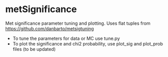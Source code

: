 # metSignificance

Met significance parameter tuning and plotting.
Uses flat tuples from https://github.com/danbarto/metsigtuning

* To tune the parameters for data or MC use tune.py
* To plot the significance and chi2 probability, use plot_sig and plot_prob files (to be updated)
